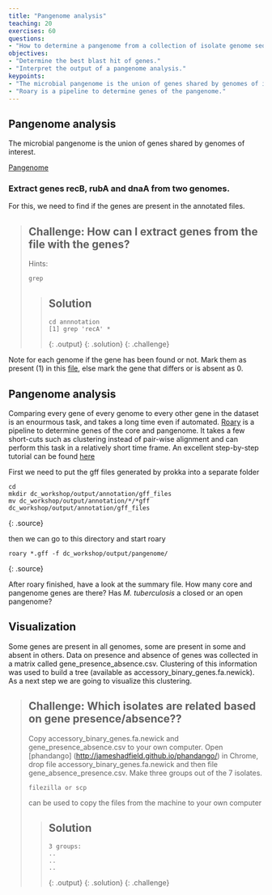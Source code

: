```yaml
---
title: "Pangenome analysis"
teaching: 20
exercises: 60
questions:
- "How to determine a pangenome from a collection of isolate genome sequences?"
objectives:
- "Determine the best blast hit of genes."
- "Interpret the output of a pangenome analysis."
keypoints:
- "The microbial pangenome is the union of genes shared by genomes of interest."
- "Roary is a pipeline to determine genes of the pangenome."
---
```




## Pangenome analysis

The microbial pangenome is the union of genes shared by genomes of interest.

[Pangenome](../fig/pan-genome-figure1-1024x398.png)

### Extract genes recB, rubA and dnaA from two genomes.

For this, we need to find if the genes are present in the annotated files.

> ## Challenge: How can I extract genes from the file with the genes?
>
> Hints:
> ~~~
> grep
> ~~~
> > ## Solution
> >
> > 
> > ~~~
> > cd annnotation
> > [1] grep 'recA' *
> > 
> > ~~~
> > {: .output}
> {: .solution}
{: .challenge}

Note for each genome if the gene has been found or not. Mark them as present (1) in this [file](https://docs.google.com/spreadsheets/d/1xjiliy_USyMwiyzEgWhpn8_109F7Z3jPM_f7Jp-lOb8/edit?usp=sharing), else mark the gene that differs or is absent as 0.


## Pangenome analysis

Comparing every gene of every genome to every other gene in the dataset is an enourmous task, and takes a long time even if automated. [Roary](https://sanger-pathogens.github.io/Roary/) is a pipeline to determine genes of the core and pangenome. It takes a few short-cuts such as clustering instead of pair-wise alignment and can perform this task in a relatively short time frame. An excellent step-by-step tutorial can be found [here](https://github.com/microgenomics/tutorials/blob/master/pangenome.md)

First we need to put the gff files generated by prokka into a separate folder

~~~
cd 
mkdir dc_workshop/output/annotation/gff_files
mv dc_workshop/output/annotation/*/*gff dc_workshop/output/annotation/gff_files
~~~
{: .source}

then we can go to this directory and start roary

~~~
roary *.gff -f dc_workshop/output/pangenome/
~~~
{: .source}

After roary finished, have a look at the summary file. How many core and pangenome genes are there? Has *M. tuberculosis* a closed or an open pangenome?


## Visualization

Some genes are present in all genomes, some are present in some and absent in others. Data on presence and absence of genes was collected in a matrix called gene_presence_absence.csv. Clustering of this information was used to build a tree (available as accessory_binary_genes.fa.newick). As a next step we are going to visualize this clustering.


> ## Challenge: Which isolates are related based on gene presence/absence??
>
> Copy accessory_binary_genes.fa.newick and gene_presence_absence.csv to your own computer. Open [phandango]
> (http://jameshadfield.github.io/phandango/) in Chrome, drop file accessory_binary_genes.fa.newick and then file 
> gene_absence_presence.csv. Make three groups out of the 7 isolates.
> ~~~
> filezilla or scp
> ~~~
> can be used to copy the files from the machine to your own computer
> 
> > ## Solution
> >
> > 
> > ~~~
> > 3 groups:
> > ..
> > ..
> > ..
> > ~~~
> > {: .output}
> {: .solution}
{: .challenge}

